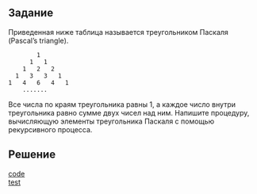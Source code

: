 ## Задание
Приведенная ниже таблица называется треугольником Паскаля (Pascal’s triangle).

```     
        1
      1   1
    1   2   2
  1   3   3   1
1   4   6   4   1
    .......

```
Все числа по краям треугольника равны 1, а каждое число внутри треугольника равно сумме двух чисел над ним. Напишите процедуру, вычисляющую элементы треугольника Паскаля с помощью рекурсивного процесса.

## Решение
[code](../../src/chapter01/solution_12.rkt)  
[test](../../test/chapter01/test_12.rkt)
